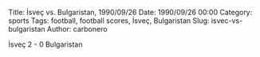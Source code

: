 Title: İsveç vs. Bulgaristan, 1990/09/26
Date: 1990/09/26 00:00
Category: sports
Tags: football, football scores, İsveç, Bulgaristan
Slug: isvec-vs-bulgaristan
Author: carbonero


İsveç 2 - 0 Bulgaristan
